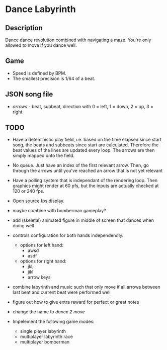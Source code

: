 # Dance Labyrinth

## Description

Dance dance revolution combined with navigating a maze. You're only allowed to move if you dance well.

## Game

- Speed is defined by BPM.
- The smallest precision is 1/64 of a beat.

## JSON song file

- *arrows* - beat, subbeat, direction with 0 = left, 1 = down, 2 = up, 3 = right

## TODO

- Have a deteministic play field, i.e. based on the time elapsed since start song, the beats and subbeats since start are calculated. Therefore the beat values of the lines are updated every loop. The arrows are then simply mapped onto the field.
- No queue. Just have an index of the first relevant arrow. Then, go through the arrows until you've reached an arrow that is not yet relevant
- Have a polling system that is independant of the rendering loop. Then graphics might render at 60 pfs, but the inputs are actually checked at 120 or 240 fps.
- Open source fps display.
- maybe combine with bomberman gameplay?
- add (skeletal) animated figure in middle of screen that dances when doing well
- controls configuration for both hands independendly.
  - options for left hand:
    - awsd
    - asdf
  - options for right hand:
    - jkl;
    - jikl
    - arrow keys

- combine labyrinth and music such that only move if all arrows between last beat and current beat were performed well
- figure out how to give extra reward for perfect or great notes
- change the name to *dance 2 move*
- Impelement the following game modes:
  - single player labyrinth
  - multiplayer labyrinth race
  - multiplayer bomberman 